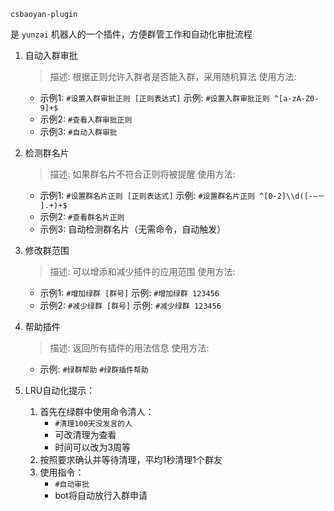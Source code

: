 `csbaoyan-plugin`

是 `yunzai` 机器人的一个插件，方便群管工作和自动化审批流程

1. 自动入群审批
    > 描述: 根据正则允许入群者是否能入群，采用随机算法
    使用方法: 
    - 示例1: `#设置入群审批正则 [正则表达式]`
        示例: `#设置入群审批正则 ^[a-zA-Z0-9]+$`
    - 示例2: `#查看入群审批正则`
    - 示例3: `#自动入群审批`

2. 检测群名片
    > 描述: 如果群名片不符合正则将被提醒
    使用方法: 
    - 示例1: `#设置群名片正则 [正则表达式]`
      示例: `#设置群名片正则 ^[0-2]\\d([-–－ ].+)+$`
    - 示例2: `#查看群名片正则`
    - 示例3: 自动检测群名片（无需命令，自动触发）

3. 修改群范围
    >描述: 可以增添和减少插件的应用范围
    使用方法: 
    - 示例1: `#增加绿群 [群号]`
      示例: `#增加绿群 123456`
    - 示例2: `#减少绿群 [群号]`
      示例: `#减少绿群 123456`

4. 帮助插件
    >描述: 返回所有插件的用法信息
    使用方法: 
    - 示例: `#绿群帮助` `#绿群插件帮助`

5. LRU自动化提示：
    1. 首先在绿群中使用命令清人：
        - `#清理100天没发言的人`
        - 可改清理为查看
        - 时间可以改为3周等
    1. 按照要求确认并等待清理，平均1秒清理1个群友
    1. 使用指令：
        - `#自动审批`
        - bot将自动放行入群申请